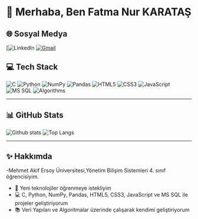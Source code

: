 # 👋 Merhaba, Ben Fatma Nur KARATAŞ

## 🌐 Sosyal Medya
[![LinkedIn](https://www.linkedin.com/in/fatma-nur-k-62a800253?utm_source=share&utm_campaign=share_via&utm_content=profile&utm_medium=android_app)
[![Gmail](https://img.shields.io/badge/Gmail-D14836?style=for-the-badge&logo=gmail&logoColor=white)](mailto:nurkaratass26@gmail.com)

## 💻 Tech Stack
![C](https://img.shields.io/badge/C-00599C?style=for-the-badge&logo=c&logoColor=white)
![Python](https://img.shields.io/badge/Python-3670A0?style=for-the-badge&logo=python&logoColor=ffdd54)
![NumPy](https://img.shields.io/badge/NumPy-013243?style=for-the-badge&logo=numpy&logoColor=white)
![Pandas](https://img.shields.io/badge/Pandas-150458?style=for-the-badge&logo=pandas&logoColor=white)
![HTML5](https://img.shields.io/badge/HTML5-E34F26?style=for-the-badge&logo=html5&logoColor=white)
![CSS3](https://img.shields.io/badge/CSS3-1572B6?style=for-the-badge&logo=css3&logoColor=white)
![JavaScript](https://img.shields.io/badge/JavaScript-323330?style=for-the-badge&logo=javascript&logoColor=F7DF1E)
![MS SQL](https://img.shields.io/badge/MS_SQL-CC2927?style=for-the-badge&logo=microsoft-sql-server&logoColor=white)
![Algorithms](https://img.shields.io/badge/Algorithms-FF6F00?style=for-the-badge&logo=dependabot&logoColor=white)

---

## 📊 GitHub Stats
![Github stats](https://github-readme-stats.vercel.app/api?username=FATMANUR_KULLANICI_ADIN&show_icons=true&theme=radical)
![Top Langs](https://github-readme-stats.vercel.app/api/top-langs/?username=FATMANUR_KULLANICI_ADIN&layout=compact&theme=radical)

---

## ✨ Hakkımda
-Mehmet Akif Ersoy Üniversitesi,Yönetim Bilişim Sistemleri 4. sınıf öğrencisiyim.
- 🚀 Yeni teknolojiler öğrenmeye istekliyim  
- 💻 C, Python, NumPy, Pandas, HTML5, CSS3, JavaScript ve MS SQL ile projeler geliştiriyorum  
- 📚 Veri Yapıları ve Algoritmalar üzerinde çalışarak kendimi geliştiriyorum
